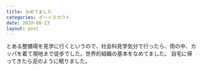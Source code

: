 ```yaml
---
title: なめてました
categories: ボーイスカウト
date: 2019-08-23
layout: post
---
```


とある整備場を見学に行くというので、社会科見学気分で行ったら、雨の中、カッパを着て現地まで徒歩でした。世界的組織の基本をなめてました。
自宅に帰ってきたら泥のように眠りました。

